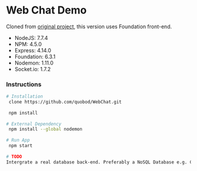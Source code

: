 <h1>Web Chat Demo</h1>

<p>Cloned from <a href="https://github.com/quauab/WebChatDemoApp.git">original project</a>, this version uses Foundation front-end.</p>

<ul>
    <li>NodeJS: 7.7.4</li>
    <li>NPM: 4.5.0</li>       
    <li>Express: 4.14.0</li>      
    <li>Foundation: 6.3.1</li>
    <li>Nodemon: 1.11.0</li>
    <li>Socket.io: 1.7.2</li>
</ul>

<h3>Instructions</h3>

```bash
# Installation
 clone https://github.com/quobod/WebChat.git
 
 npm install
 
# External Dependency
 npm install --global nodemon
 
# Run App
 npm start
 
# TODO
Intergrate a real database back-end. Preferably a NoSQL Database e.g. CouchDB, MongoDB etc.
```
